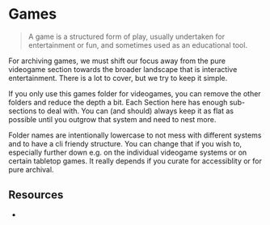 # Games

> A game is a structured form of play, usually undertaken for entertainment or fun, and sometimes used as an educational tool.

For archiving games, we must shift our focus away from the pure videogame section towards the broader landscape that is interactive entertainment. There is a lot to cover, but we try to keep it simple.

If you only use this games folder for videogames, you can remove the other folders and reduce the depth a bit. Each Section here has enough sub-sections to deal with. You can (and should) always keep it as flat as possible until you outgrow that system and need to nest more.

Folder names are intentionally lowercase to not mess with different systems and to have a cli friendy structure. You can change that if you wish to, especially further down e.g. on the individual videogame systems or on certain tabletop games. It really depends if you curate for accessiblity or for pure archival.

## Resources

- [](https://en.wikipedia.org/wiki/Game)

